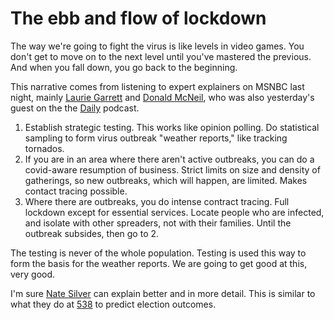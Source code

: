 # The ebb and flow of lockdown
The way we're going to fight the virus is like levels in video games. You don't get to move on to the next level until you've mastered the previous. And when you fall down, you go back to the beginning. 

This narrative comes from listening to expert explainers on MSNBC last night, mainly <a href="https://radioopensource.org/the-pandemics-path/">Laurie Garrett</a> and <a href="https://www.nytimes.com/2020/04/18/health/coronavirus-america-future.html">Donald McNeil</a>, who was also yesterday's guest on the the <a href="https://www.nytimes.com/2020/03/24/podcasts/the-daily/coronavirus.html">Daily</a> podcast. 
1. Establish strategic testing. This works like opinion polling. Do statistical sampling to form virus outbreak "weather reports," like tracking tornados. 
2. If you are in an area where there aren't active outbreaks, you can do a covid-aware resumption of business. Strict limits on size and density of gatherings, so new outbreaks, which will happen, are limited. Makes contact tracing possible.
3. Where there are outbreaks, you do intense contract tracing. Full lockdown except for essential services. Locate people who are infected, and isolate with other spreaders, not with their families. Until the outbreak subsides, then go to 2. 

The testing is never of the whole population. Testing is used this way to form the basis for the weather reports. We are going to get good at this, very good. 

I'm sure <a href="https://twitter.com/NateSilver538">Nate Silver</a> can explain better and in more detail. This is similar to what they do at <a href="https://fivethirtyeight.com/politics/">538</a> to predict election outcomes. 

